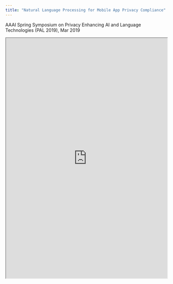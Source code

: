```yaml
---
title: "Natural Language Processing for Mobile App Privacy Compliance"
---
```


AAAI Spring Symposium on Privacy Enhancing AI and Language Technologies (PAL 2019), Mar 2019

<iframe height="750" width="100%" src="https://ewelton.github.io/ktest/wiki.html#Natural%20Language%20Processing%20for%20Mobile%20App%20Privacy%20Compliance"></iframe>
